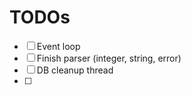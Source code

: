 # TODOs

- [ ] Event loop
- [ ] Finish parser (integer, string, error)
- [ ] DB cleanup thread
- [ ] 